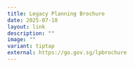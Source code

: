 ```yaml
---
title: Legacy Planning Brochure
date: 2025-07-18
layout: link
description: ""
image: ""
variant: tiptap
external: https://go.gov.sg/lpbrochure
---
```


